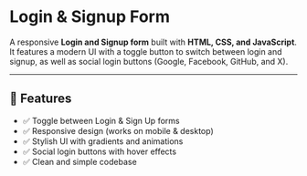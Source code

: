 # Login & Signup Form  

A responsive **Login and Signup form** built with **HTML, CSS, and JavaScript**.  
It features a modern UI with a toggle button to switch between login and signup, as well as social login buttons (Google, Facebook, GitHub, and X).  

---

## 🚀 Features
- ✅ Toggle between Login & Sign Up forms  
- ✅ Responsive design (works on mobile & desktop)  
- ✅ Stylish UI with gradients and animations  
- ✅ Social login buttons with hover effects  
- ✅ Clean and simple codebase
